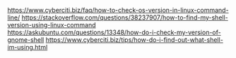 https://www.cyberciti.biz/faq/how-to-check-os-version-in-linux-command-line/
https://stackoverflow.com/questions/38237907/how-to-find-my-shell-version-using-linux-command
https://askubuntu.com/questions/13348/how-do-i-check-my-version-of-gnome-shell
https://www.cyberciti.biz/tips/how-do-i-find-out-what-shell-im-using.html
